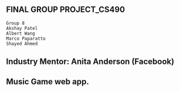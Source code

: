 ## FINAL GROUP PROJECT_CS490
    Group 8
    Akshay Patel 
    Albert Wang 
    Marco Paparatto 
    Shayed Ahmed 

## Industry Mentor: Anita Anderson (Facebook)

## Music Game web app.
